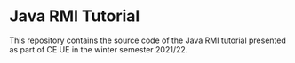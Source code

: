# Java RMI Tutorial

This repository contains the source code of the Java RMI tutorial presented as part of CE UE in the winter semester 2021/22.
